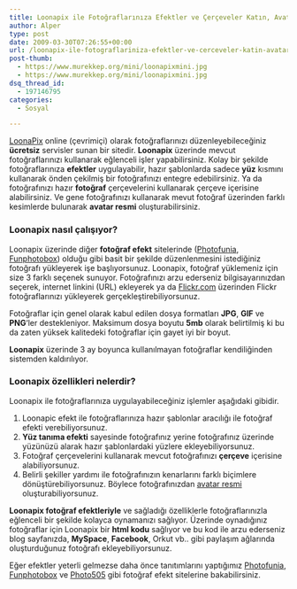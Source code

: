 ```yaml
---
title: Loonapix ile Fotoğraflarınıza Efektler ve Çerçeveler Katın, Avatar Oluşturun
author: Alper
type: post
date: 2009-03-30T07:26:55+00:00
url: /loonapix-ile-fotograflariniza-efektler-ve-cerceveler-katin-avatar-olusturun/
post-thumb:
  - https://www.murekkep.org/mini/loonapixmini.jpg
  - https://www.murekkep.org/mini/loonapixmini.jpg
dsq_thread_id:
  - 197146795
categories:
  - Sosyal

---
```

[LoonaPix][1] online (çevrimiçi) olarak fotoğraflarınızı düzenleyebileceğiniz **ücretsiz** servisler sunan bir sitedir. **Loonapix** üzerinde mevcut fotoğraflarınızı kullanarak eğlenceli işler yapabilirsiniz. Kolay bir şekilde fotoğraflarınıza **efektler** uygulayabilir, hazır şablonlarda sadece **yüz** kısmını kullanarak önden çekilmiş bir fotoğrafınızı entegre edebilirsiniz. Ya da fotoğrafınızı hazır **fotoğraf** çerçevelerini kullanarak çerçeve içerisine alabilirsiniz. Ve gene fotoğrafınızı kullanarak mevut fotoğraf üzerinden farklı kesimlerde bulunarak **avatar resmi** oluşturabilirsiniz.  
<!--more-->

### Loonapix nasıl çalışıyor?

Loonapix üzerinde diğer **fotoğraf efekt** sitelerinde ([Photofunia][2], [Funphotobox][3]) olduğu gibi basit bir şekilde düzenlenmesini istediğiniz fotoğrafı yükleyerek işe başlıyorsunuz. Loonapix, fotoğraf yüklemeniz için size 3 farklı seçenek sunuyor. Fotoğrafınızı arzu ederseniz bilgisayarınızdan seçerek, internet linkini (URL) ekleyerek ya da [Flickr.com][4] üzerinden Flickr fotoğraflarınızı yükleyerek gerçekleştirebiliyorsunuz. 

Fotoğraflar için genel olarak kabul edilen dosya formatları **JPG**, **GIF** ve **PNG**&#8216;ler destekleniyor. Maksimum dosya boyutu **5mb** olarak belirtilmiş ki bu da zaten yüksek kalitedeki fotoğraflar için gayet iyi bir boyut. 

**Loonapix** üzerinde 3 ay boyunca kullanılmayan fotoğraflar kendiliğinden sistemden kaldırılıyor. 

### Loonapix özellikleri nelerdir?

Loonapix ile fotoğraflarınıza uygulayabileceğiniz işlemler aşağıdaki gibidir. 

  1. Loonapic efekt ile fotoğraflarınıza hazır şablonlar aracılığı ile fotoğraf efekti verebiliyorsunuz.
  2. **Yüz tanıma efekti** sayesinde fotoğrafınız yerine fotoğrafınız üzerinde yüzünüzü alarak hazır şablonlardaki yüzlere ekleyebiliyorsunuz.
  3. Fotoğraf çerçevelerini kullanarak mevcut fotoğrafınızı **çerçeve** içerisine alabiliyorsunuz.
  4. Belirli şekiller yardımı ile fotoğrafınızın kenarlarını farklı biçimlere dönüştürebiliyorsunuz. Böylece fotoğrafınızdan [avatar resmi][5] oluşturabiliyorsunuz. 

**Loonapix fotoğraf efektleriyle** ve sağladığı özelliklerle fotoğraflarınızla eğlenceli bir şekilde kolayca oynamanızı sağlıyor. Üzerinde oynadığınız fotoğraflar için Loonapix bir **html kodu** sağlıyor ve bu kod ile arzu ederseniz blog sayfanızda, **MySpace**, **Facebook**, Orkut vb.. gibi paylaşım ağlarında oluşturduğunuz fotoğrafı ekleyebiliyorsunuz. 

Eğer efektler yeterli gelmezse daha önce tanıtımlarını yaptığımız [Photofunia][2], [Funphotobox][3] ve [Photo505][6] gibi fotoğraf efekt sitelerine bakabilirsiniz.

 [1]: http://www.loonapix.com/
 [2]: https://www.murekkep.org/photofunia-ile-resimlerinize-fark-katin-1297
 [3]: https://www.murekkep.org/funphotobox-resimleriniz-icin-eglenceli-efektler-1371
 [4]: http://flickr.com
 [5]: https://www.murekkep.org/isminizle-avatar-resmi-olusturun-1515
 [6]: https://www.murekkep.org/photo505-ile-fotograflariniza-dijital-efektler-1584